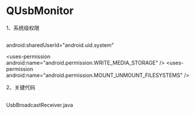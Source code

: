 # QUsbMonitor

1、系统级权限
##
 android:sharedUserId="android.uid.system"

 \<uses-permission android:name="android.permission.WRITE_MEDIA_STORAGE" \/\>
 \<uses-permission android:name="android.permission.MOUNT_UNMOUNT_FILESYSTEMS" />

2、关键代码
##
 UsbBroadcastReceiver.java

